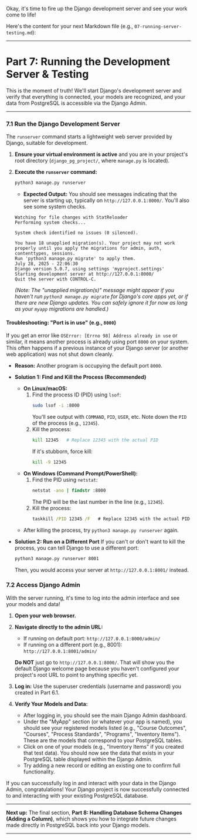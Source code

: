 Okay, it's time to fire up the Django development server and see your work come to life\!

Here's the content for your next Markdown file (e.g., `07-running-server-testing.md`):

-----

# Part 7: Running the Development Server & Testing

This is the moment of truth\! We'll start Django's development server and verify that everything is connected, your models are recognized, and your data from PostgreSQL is accessible via the Django Admin.

-----

### 7.1 Run the Django Development Server

The `runserver` command starts a lightweight web server provided by Django, suitable for development.

1.  **Ensure your virtual environment is active** and you are in your project's root directory (`django_pg_project/`, where `manage.py` is located).

2.  **Execute the `runserver` command:**

    ```bash
    python3 manage.py runserver
    ```

      * **Expected Output:** You should see messages indicating that the server is starting up, typically on `http://127.0.0.1:8000/`. You'll also see some system checks.

    <!-- end list -->

    ```
    Watching for file changes with StatReloader
    Performing system checks...

    System check identified no issues (0 silenced).

    You have 18 unapplied migration(s). Your project may not work properly until you apply the migrations for admin, auth, contenttypes, sessions.
    Run 'python3 manage.py migrate' to apply them.
    July 28, 2025 - 22:06:30
    Django version 5.0.7, using settings 'myproject.settings'
    Starting development server at http://127.0.0.1:8000/
    Quit the server with CONTROL-C.
    ```

    *(Note: The "unapplied migration(s)" message might appear if you haven't run `python3 manage.py migrate` for Django's core apps yet, or if there are new Django updates. You can safely ignore it for now as long as your `myapp` migrations are handled.)*

#### **Troubleshooting: "Port is in use" (e.g., `8000`)**

If you get an error like `OSError: [Errno 98] Address already in use` or similar, it means another process is already using port `8000` on your system. This often happens if a previous instance of your Django server (or another web application) was not shut down cleanly.

  * **Reason:** Another program is occupying the default port `8000`.

  * **Solution 1: Find and Kill the Process (Recommended)**

      * **On Linux/macOS:**
        1.  Find the process ID (PID) using `lsof`:
            ```bash
            sudo lsof -i :8000
            ```
            You'll see output with `COMMAND`, `PID`, `USER`, etc. Note down the `PID` of the process (e.g., `12345`).
        2.  Kill the process:
            ```bash
            kill 12345   # Replace 12345 with the actual PID
            ```
            If it's stubborn, force kill:
            ```bash
            kill -9 12345
            ```
      * **On Windows (Command Prompt/PowerShell):**
        1.  Find the PID using `netstat`:
            ```cmd
            netstat -ano | findstr :8000
            ```
            The PID will be the last number in the line (e.g., `12345`).
        2.  Kill the process:
            ```cmd
            taskkill /PID 12345 /F   # Replace 12345 with the actual PID
            ```
      * After killing the process, try `python3 manage.py runserver` again.

  * **Solution 2: Run on a Different Port**
    If you can't or don't want to kill the process, you can tell Django to use a different port:

    ```bash
    python3 manage.py runserver 8001
    ```

    Then, you would access your server at `http://127.0.0.1:8001/` instead.

### 7.2 Access Django Admin

With the server running, it's time to log into the admin interface and see your models and data\!

1.  **Open your web browser.**

2.  **Navigate directly to the admin URL:**

      * If running on default port: `http://127.0.0.1:8000/admin/`
      * If running on a different port (e.g., 8001): `http://127.0.0.1:8001/admin/`

    **Do NOT** just go to `http://127.0.0.1:8000/`. That will show you the default Django welcome page because you haven't configured your project's root URL to point to anything specific yet.

3.  **Log in:**
    Use the superuser credentials (username and password) you created in Part 6.1.

4.  **Verify Your Models and Data:**

      * After logging in, you should see the main Django Admin dashboard.
      * Under the "MyApp" section (or whatever your app is named), you should see your registered models listed (e.g., "Course Outcomes", "Courses", "Process Standards", "Programs", "Inventory Items"). These are the models that correspond to your PostgreSQL tables.
      * Click on one of your models (e.g., "Inventory Items" if you created that test data). You should now see the data that exists in your PostgreSQL table displayed within the Django Admin.
      * Try adding a new record or editing an existing one to confirm full functionality.

If you can successfully log in and interact with your data in the Django Admin, congratulations\! Your Django project is now successfully connected to and interacting with your existing PostgreSQL database.

-----

**Next up:** The final section, **Part 8: Handling Database Schema Changes (Adding a Column)**, which shows you how to integrate future changes made directly in PostgreSQL back into your Django models.

-----
